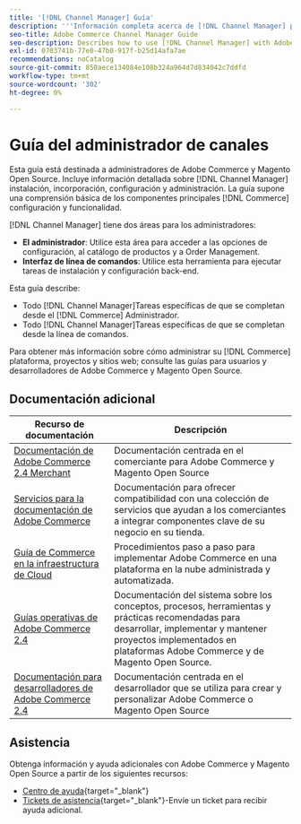 ```yaml
---
title: '[!DNL Channel Manager] Guía'
description: '''Información completa acerca de [!DNL Channel Manager] para administradores de Adobe Commerce y Magento Open Source, incluida la instalación e incorporación."'
seo-title: Adobe Commerce Channel Manager Guide
seo-description: Describes how to use [!DNL Channel Manager] with Adobe Commerce or Magento Open Source.
exl-id: 0703741b-77e0-47b0-917f-b25d14afa7ae
recommendations: noCatalog
source-git-commit: 850aece134084e108b324a964d7d834042c7ddfd
workflow-type: tm+mt
source-wordcount: '302'
ht-degree: 0%

---
```



# Guía del administrador de canales

Esta guía está destinada a administradores de Adobe Commerce y Magento Open Source. Incluye información detallada sobre [!DNL Channel Manager] instalación, incorporación, configuración y administración. La guía supone una comprensión básica de los componentes principales [!DNL Commerce] configuración y funcionalidad.

[!DNL Channel Manager] tiene dos áreas para los administradores:

* **El administrador**: Utilice esta área para acceder a las opciones de configuración, al catálogo de productos y a Order Management.
* **Interfaz de línea de comandos**: Utilice esta herramienta para ejecutar tareas de instalación y configuración back-end.

Esta guía describe:

* Todo [!DNL Channel Manager]Tareas específicas de que se completan desde el [!DNL Commerce] Administrador.
* Todo [!DNL Channel Manager]Tareas específicas de que se completan desde la línea de comandos.

Para obtener más información sobre cómo administrar su [!DNL Commerce] plataforma, proyectos y sitios web; consulte las guías para usuarios y desarrolladores de Adobe Commerce y Magento Open Source.

## Documentación adicional


| Recurso de documentación | Descripción |
|---------------------------------------------------------------------------------------------------------------------------------------|----------------------------------------------------------------------------------------------------------------------------------------------------------------------------------------|
| [Documentación de Adobe Commerce 2.4 Merchant](https://experienceleague.adobe.com/docs/commerce-admin/user-guides/home.html) | Documentación centrada en el comerciante para Adobe Commerce y Magento Open Source |
| [Servicios para la documentación de Adobe Commerce](https://experienceleague.adobe.com/docs/commerce-merchant-services/user-guides/home.html) | Documentación para ofrecer compatibilidad con una colección de servicios que ayudan a los comerciantes a integrar componentes clave de su negocio en su tienda. |
| [Guía de Commerce en la infraestructura de Cloud](https://experienceleague.adobe.com/docs/commerce-cloud-service/user-guide/overview.html) | Procedimientos paso a paso para implementar Adobe Commerce en una plataforma en la nube administrada y automatizada. |
| [Guías operativas de Adobe Commerce 2.4](https://experienceleague.adobe.com/docs/commerce-operations/operational-guides/home.html) | Documentación del sistema sobre los conceptos, procesos, herramientas y prácticas recomendadas para desarrollar, implementar y mantener proyectos implementados en plataformas Adobe Commerce y de Magento Open Source. |
| [Documentación para desarrolladores de Adobe Commerce 2.4](https://developer.adobe.com/commerce/docs) | Documentación centrada en el desarrollador que se utiliza para crear y personalizar Adobe Commerce o Magento Open Source |

## Asistencia

Obtenga información y ayuda adicionales con Adobe Commerce y Magento Open Source a partir de los siguientes recursos:

* [Centro de ayuda](https://support.magento.com/hc/en-us){target="_blank"}
* [Tickets de asistencia](https://support.magento.com/hc/en-us/articles/360000913794#submit-ticket){target="_blank"}-Envíe un ticket para recibir ayuda adicional.
